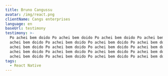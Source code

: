 ```yaml
---
title: Bruno Cangussu
avatar: /img/react.png
clientName: Cangs enterprises
language: en
baseUrl: testimony
testimony: >-
  Po achei bem doido Po achei bem doido Po achei bem doido Po achei bem doido Po
  achei bem doido Po achei bem doido Po achei bem doido Po achei bem doido Po
  achei bem doido Po achei bem doido Po achei bem doido Po achei bem doido Po
  achei bem doido Po achei bem doido Po achei bem doido Po achei bem doido Po
  achei bem doido Po achei bem doido Po achei bem doido Po achei bem doido 
tags:
  - React Native
---
```



